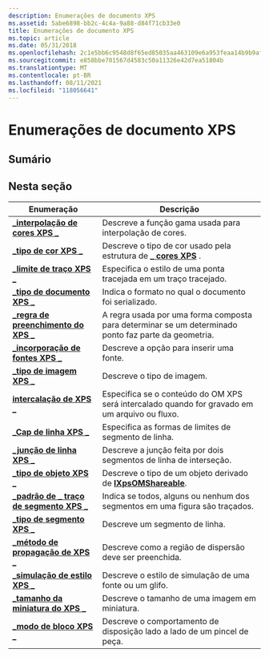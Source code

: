 ```yaml
---
description: Enumerações de documento XPS
ms.assetid: 5abe6898-bb2c-4c4a-9a88-d84f71cb33e0
title: Enumerações de documento XPS
ms.topic: article
ms.date: 05/31/2018
ms.openlocfilehash: 2c1e5bb6c9548d8f65ed85035aa463109e6a953feaa14b9b9afdcb3c99df98c8
ms.sourcegitcommit: e858bbe701567d4583c50a11326e42d7ea51804b
ms.translationtype: MT
ms.contentlocale: pt-BR
ms.lasthandoff: 08/11/2021
ms.locfileid: "118056641"
---
```

# <a name="xps-document-enumerations"></a>Enumerações de documento XPS

## <a name="contents"></a>Sumário

## <a name="in-this-section"></a>Nesta seção



| Enumeração                                                                    | Descrição                                                                                                          |
|--------------------------------------------------------------------------------|----------------------------------------------------------------------------------------------------------------------|
| [**\_interpolação de cores XPS \_**](/windows/win32/api/xpsobjectmodel/ne-xpsobjectmodel-xps_color_interpolation)<br/>        | Descreve a função gama usada para interpolação de cores.<br/>                                                |
| [**\_tipo de cor XPS \_**](/windows/win32/api/xpsobjectmodel/ne-xpsobjectmodel-xps_color_type)<br/>                          | Descreve o tipo de cor usado pela estrutura de [**\_ cores XPS**](xps-color.md) .<br/>                           |
| [**\_limite de traço XPS \_**](/windows/win32/api/xpsobjectmodel/ne-xpsobjectmodel-xps_dash_cap)<br/>                              | Especifica o estilo de uma ponta tracejada em um traço tracejado.<br/>                                                     |
| [**\_tipo de documento XPS \_**](/windows/win32/api/xpsobjectmodel_1/ne-xpsobjectmodel_1-xps_document_type)<br/>                    | Indica o formato no qual o documento foi serializado.<br/>                                              |
| [**\_regra de preenchimento do XPS \_**](/windows/win32/api/xpsobjectmodel/ne-xpsobjectmodel-xps_fill_rule)<br/>                            | A regra usada por uma forma composta para determinar se um determinado ponto faz parte da geometria.<br/>            |
| [**\_incorporação de fontes XPS \_**](/windows/win32/api/xpsobjectmodel/ne-xpsobjectmodel-xps_font_embedding)<br/>                  | Descreve a opção para inserir uma fonte.<br/>                                                                |
| [**\_tipo de imagem XPS \_**](/windows/win32/api/xpsobjectmodel/ne-xpsobjectmodel-xps_image_type)<br/>                          | Descreve o tipo de imagem.<br/>                                                                                 |
| [**intercalação de XPS \_**](/windows/win32/api/xpsobjectmodel/ne-xpsobjectmodel-xps_interleaving)<br/>                       | Especifica se o conteúdo do OM XPS será intercalado quando for gravado em um arquivo ou fluxo.<br/> |
| [**\_Cap de linha XPS \_**](/windows/win32/api/xpsobjectmodel/ne-xpsobjectmodel-xps_line_cap)<br/>                              | Especifica as formas de limites de segmento de linha.<br/>                                                                |
| [**\_junção de linha XPS \_**](/windows/win32/api/xpsobjectmodel/ne-xpsobjectmodel-xps_line_join)<br/>                            | Descreve a junção feita por dois segmentos de linha de interseção.<br/>                                               |
| [**\_tipo de objeto XPS \_**](/windows/win32/api/xpsobjectmodel/ne-xpsobjectmodel-xps_object_type)<br/>                        | Descreve o tipo de um objeto derivado de [**IXpsOMShareable**](/windows/desktop/api/xpsobjectmodel/nn-xpsobjectmodel-ixpsomshareable).<br/>          |
| [**\_padrão de \_ traço de segmento XPS \_**](/windows/win32/api/xpsobjectmodel/ne-xpsobjectmodel-xps_segment_stroke_pattern)<br/> | Indica se todos, alguns ou nenhum dos segmentos em uma figura são traçados.<br/>                             |
| [**\_tipo de segmento XPS \_**](/windows/win32/api/xpsobjectmodel/ne-xpsobjectmodel-xps_segment_type)<br/>                      | Descreve um segmento de linha.<br/>                                                                                 |
| [**\_método de propagação de XPS \_**](/windows/win32/api/xpsobjectmodel/ne-xpsobjectmodel-xps_spread_method)<br/>                    | Descreve como a região de dispersão deve ser preenchida. <br/>                                                         |
| [**\_simulação de estilo XPS \_**](/windows/win32/api/xpsobjectmodel/ne-xpsobjectmodel-xps_style_simulation)<br/>              | Descreve o estilo de simulação de uma fonte ou um glifo.<br/>                                                        |
| [**\_tamanho da miniatura do XPS \_**](/windows/win32/api/xpsobjectmodel/ne-xpsobjectmodel-xps_thumbnail_size)<br/>                  | Descreve o tamanho de uma imagem em miniatura.<br/>                                                                  |
| [**\_modo de bloco XPS \_**](/windows/win32/api/xpsobjectmodel/ne-xpsobjectmodel-xps_tile_mode)<br/>                            | Descreve o comportamento de disposição lado a lado de um pincel de peça.<br/>                                                            |



 

 

 




